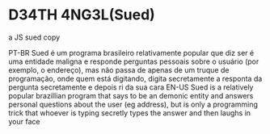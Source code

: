 # D34TH 4NG3L(Sued)
a JS sued copy

PT-BR
Sued é um programa brasileiro relativamente popular que diz ser é uma entidade maligna e responde perguntas pessoais sobre o usuário (por exemplo, o endereço),
mas não passa de apenas de um truque de programação, onde quem está digitando, digita secretamente a responta da pergunta secretamente e depois ri da sua cara
EN-US
Sued is a relatively popular brazillian program that says to be an demonic entity and answers personal questions about the user (eg address), but is only
a programming trick that whoever is typing secretly types the answer and then laughs in your face
